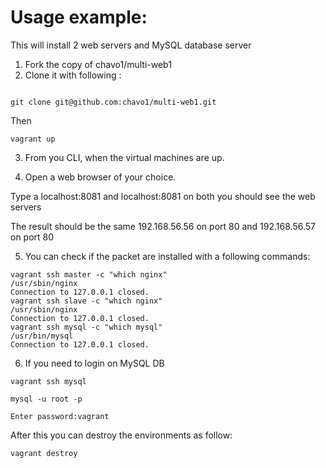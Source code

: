 # Usage example:

This will install 2 web servers and MySQL database server

1.  Fork the copy of chavo1/multi-web1
2.  Clone it with following :

```

git clone git@github.com:chavo1/multi-web1.git

```
Then 
```
vagrant up
```
3. From you CLI, when the virtual machines are up.

4.  Open a web browser of your choice.

Type a localhost:8081 and localhost:8081 on both you should see the web servers

The result should be the same 192.168.56.56 on port 80 and 192.168.56.57 on port 80

5. You can check if the packet are installed with a following commands:
```
﻿﻿vagrant ssh master -c "which nginx"
﻿﻿/usr/sbin/nginx
Connection to 127.0.0.1 closed.
﻿﻿vagrant ssh slave -c "which nginx"
﻿﻿/usr/sbin/nginx
Connection to 127.0.0.1 closed.
﻿﻿vagrant ssh mysql -c "which mysql"
/usr/bin/mysql
Connection to 127.0.0.1 closed.
```
6. If you need to login on MySQL DB 

```
vagrant ssh mysql

mysql -u root -p

Enter password:vagrant
```

After this you can destroy the environments as follow:
```
vagrant destroy
```

